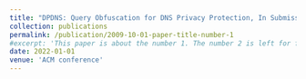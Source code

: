 ```yaml
---
title: "DPDNS: Query Obfuscation for DNS Privacy Protection, In Submission"
collection: publications
permalink: /publication/2009-10-01-paper-title-number-1
#excerpt: 'This paper is about the number 1. The number 2 is left for future work.'
date: 2022-01-01
venue: 'ACM conference'
---
```


<!---[Download paper here](http://academicpages.github.io/files/paper1.pdf)-->

<!---Recommended citation: Your Name, You. (2009). "Paper Title Number 1." <i>Journal 1</i>. 1(1).-->